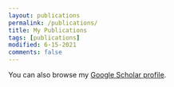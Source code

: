 ```yaml
---
layout: publications
permalink: /publications/
title: My Publications
tags: [publications]
modified: 6-15-2021
comments: false
---
```


You can also browse my <a href="https://scholar.google.com/citations?user=biEdwvoAAAAJ" target="_blank">Google Scholar profile</a>.
